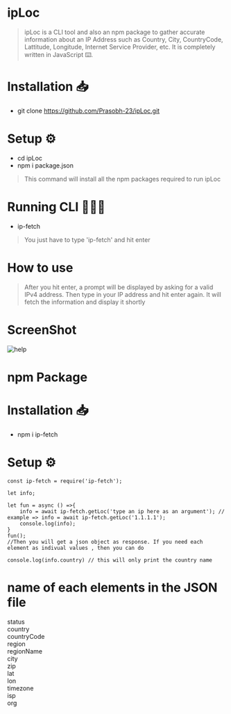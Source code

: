 # ipLoc

>ipLoc is a CLI tool and also an npm package to gather accurate information about an IP Address such as Country, City, CountryCode, Lattitude, Longitude, Internet Service Provider, etc.
It is completely written in JavaScript ⌨️.

# Installation 📥

* git clone https://github.com/Prasobh-23/ipLoc.git


# Setup ⚙️
* cd ipLoc
* npm i package.json 
>This command will install all the npm packages required to run ipLoc

# Running CLI 🏃🏼‍♂️

* ip-fetch
>You just have to type 'ip-fetch' and hit enter

# How to use

>After you hit enter, a prompt will be displayed by asking for a valid IPv4 address. Then type in your IP address and hit enter again. It will fetch the information and display it shortly

# ScreenShot

![help](https://user-images.githubusercontent.com/67050982/138317069-ef87ef4b-9c20-4191-8879-eefe0494ab46.png)



# npm Package

# Installation 📥

* npm i ip-fetch

# Setup ⚙️

```
const ip-fetch = require('ip-fetch');

let info;

let fun = async () =>{
    info = await ip-fetch.getLoc('type an ip here as an argument'); // example => info = await ip-fetch.getLoc('1.1.1.1');
    console.log(info);
}
fun();
//Then you will get a json object as response. If you need each element as indivual values , then you can do

console.log(info.country) // this will only print the country name
```

# name of each elements in the JSON file

status\
country\
countryCode\
region\
regionName\
city\
zip\
lat\
lon\
timezone\
isp\
org